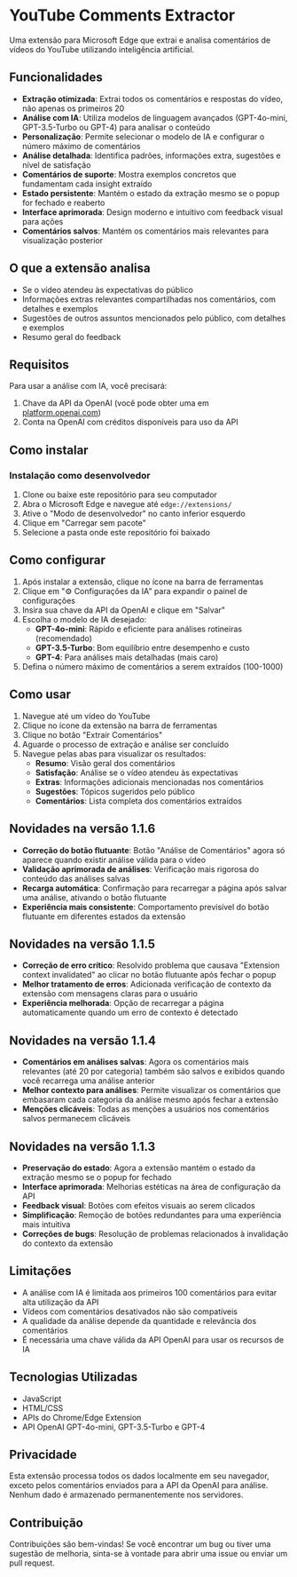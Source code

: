 # YouTube Comments Extractor

Uma extensão para Microsoft Edge que extrai e analisa comentários de vídeos do YouTube utilizando inteligência artificial.

## Funcionalidades

- **Extração otimizada**: Extrai todos os comentários e respostas do vídeo, não apenas os primeiros 20
- **Análise com IA**: Utiliza modelos de linguagem avançados (GPT-4o-mini, GPT-3.5-Turbo ou GPT-4) para analisar o conteúdo
- **Personalização**: Permite selecionar o modelo de IA e configurar o número máximo de comentários
- **Análise detalhada**: Identifica padrões, informações extra, sugestões e nível de satisfação
- **Comentários de suporte**: Mostra exemplos concretos que fundamentam cada insight extraído
- **Estado persistente**: Mantém o estado da extração mesmo se o popup for fechado e reaberto
- **Interface aprimorada**: Design moderno e intuitivo com feedback visual para ações
- **Comentários salvos**: Mantém os comentários mais relevantes para visualização posterior

## O que a extensão analisa

- Se o vídeo atendeu às expectativas do público
- Informações extras relevantes compartilhadas nos comentários, com detalhes e exemplos
- Sugestões de outros assuntos mencionados pelo público, com detalhes e exemplos
- Resumo geral do feedback

## Requisitos

Para usar a análise com IA, você precisará:

1. Chave da API da OpenAI (você pode obter uma em [platform.openai.com](https://platform.openai.com/))
2. Conta na OpenAI com créditos disponíveis para uso da API

## Como instalar

### Instalação como desenvolvedor

1. Clone ou baixe este repositório para seu computador
2. Abra o Microsoft Edge e navegue até `edge://extensions/`
3. Ative o "Modo de desenvolvedor" no canto inferior esquerdo
4. Clique em "Carregar sem pacote"
5. Selecione a pasta onde este repositório foi baixado

## Como configurar

1. Após instalar a extensão, clique no ícone na barra de ferramentas
2. Clique em "⚙️ Configurações da IA" para expandir o painel de configurações
3. Insira sua chave da API da OpenAI e clique em "Salvar"
4. Escolha o modelo de IA desejado:
   - **GPT-4o-mini**: Rápido e eficiente para análises rotineiras (recomendado)
   - **GPT-3.5-Turbo**: Bom equilíbrio entre desempenho e custo
   - **GPT-4**: Para análises mais detalhadas (mais caro)
5. Defina o número máximo de comentários a serem extraídos (100-1000)

## Como usar

1. Navegue até um vídeo do YouTube
2. Clique no ícone da extensão na barra de ferramentas
3. Clique no botão "Extrair Comentários"
4. Aguarde o processo de extração e análise ser concluído
5. Navegue pelas abas para visualizar os resultados:
   - **Resumo**: Visão geral dos comentários
   - **Satisfação**: Análise se o vídeo atendeu às expectativas
   - **Extras**: Informações adicionais mencionadas nos comentários
   - **Sugestões**: Tópicos sugeridos pelo público
   - **Comentários**: Lista completa dos comentários extraídos

## Novidades na versão 1.1.6

- **Correção do botão flutuante**: Botão "Análise de Comentários" agora só aparece quando existir análise válida para o vídeo
- **Validação aprimorada de análises**: Verificação mais rigorosa do conteúdo das análises salvas
- **Recarga automática**: Confirmação para recarregar a página após salvar uma análise, ativando o botão flutuante
- **Experiência mais consistente**: Comportamento previsível do botão flutuante em diferentes estados da extensão

## Novidades na versão 1.1.5

- **Correção de erro crítico**: Resolvido problema que causava "Extension context invalidated" ao clicar no botão flutuante após fechar o popup
- **Melhor tratamento de erros**: Adicionada verificação de contexto da extensão com mensagens claras para o usuário
- **Experiência melhorada**: Opção de recarregar a página automaticamente quando um erro de contexto é detectado

## Novidades na versão 1.1.4

- **Comentários em análises salvas**: Agora os comentários mais relevantes (até 20 por categoria) também são salvos e exibidos quando você recarrega uma análise anterior
- **Melhor contexto para análises**: Permite visualizar os comentários que embasaram cada categoria da análise mesmo após fechar a extensão
- **Menções clicáveis**: Todas as menções a usuários nos comentários salvos permanecem clicáveis

## Novidades na versão 1.1.3

- **Preservação do estado**: Agora a extensão mantém o estado da extração mesmo se o popup for fechado
- **Interface aprimorada**: Melhorias estéticas na área de configuração da API
- **Feedback visual**: Botões com efeitos visuais ao serem clicados
- **Simplificação**: Remoção de botões redundantes para uma experiência mais intuitiva
- **Correções de bugs**: Resolução de problemas relacionados à invalidação do contexto da extensão

## Limitações

- A análise com IA é limitada aos primeiros 100 comentários para evitar alta utilização da API
- Vídeos com comentários desativados não são compatíveis
- A qualidade da análise depende da quantidade e relevância dos comentários
- É necessária uma chave válida da API OpenAI para usar os recursos de IA

## Tecnologias Utilizadas

- JavaScript
- HTML/CSS
- APIs do Chrome/Edge Extension
- API OpenAI GPT-4o-mini, GPT-3.5-Turbo e GPT-4

## Privacidade

Esta extensão processa todos os dados localmente em seu navegador, exceto pelos comentários enviados para a API da OpenAI para análise. Nenhum dado é armazenado permanentemente nos servidores.

## Contribuição

Contribuições são bem-vindas! Se você encontrar um bug ou tiver uma sugestão de melhoria, sinta-se à vontade para abrir uma issue ou enviar um pull request.

